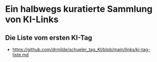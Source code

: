 # Ein halbwegs kuratierte Sammlung von KI-Links 


## Die Liste vom ersten KI-Tag

- https://github.com/drmilde/schueler_tag_KI/blob/main/links/ki-tag-liste.md
  




